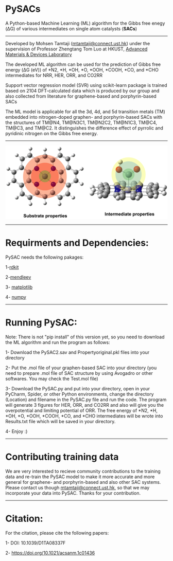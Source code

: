 # PySACs

A Python-based Machine Learning (ML) algorithm for the Gibbs free enegy (ΔG) of various intermediates on single atom catalysts (**SACs**)
************************************************************
Developed by Mohsen Tamtaji (mtamtaji@connect.ust.hk) under the supervision of Professor Zhengtang Tom Luo at HKUST, [Advanced Materials & Devices Laboratory](https://tomluogroup.wixsite.com/nanomaterials)


The developed ML algorithm can be used for the prediction of Gibbs free energy (ΔG (eV)) of *N2, *H, *OH, *O, *OOH, *COOH, *CO, and *CHO intermediates for NRR, HER, ORR, and CO2RR

Support vector regression model (SVR) using scikit-learn package is trained based on 2104 DFT-calculated data which is produced by our group and also collected from literature for graphene-based and porphyrin-based SACs

The ML model is applicable for all the 3d, 4d, and 5d transition metals (TM) embedded into nitrogen-doped graphen- and porphyrin-based SACs with the structures of TM@N4, TM@N3C1, TM@N2C2, TM@N1C3, TM@C4, TM@C3, and TM@C2. It distinguishes the difference effect of pyrrolic and pyridinic nitrogen on the Gibbs free energy.

************************************************************

![SAC](https://github.com/MohsenTamtaji/PySAC/blob/09c3272990b3c9772fadb94f36cd25eefc11d0b5/Figure8%20-%20Copy%20(2).png)

************************************************************

# Requirments and Dependencies:

PySAC needs the following pakages:

1-[rdkit](https://www.rdkit.org/docs/Install.html)

2-[mendleev](https://pypi.org/project/mendeleev/)

3- [matplotlib](https://matplotlib.org/stable/users/installing/index.html)

4- [numpy](https://numpy.org/install/)

************************************************************

# Running PySAC:

Note: There is not "pip install" of this version yet, so you need to download the ML algorithm and run the program as follows:

1- Download the PySAC2.sav and Propertyoriginal.pkl files into your directory

2- Put the .mol file of your graphen-based SAC into your directory (you need to prepare .mol file of SAC structure by using Avogadro or other softwares. You may check the Test.mol file)

3- Download the PySAC.py and put into your directory, open in your PyCharm, Spider, or other Python environments, change the directory (Location) and filename in the PySAC.py file and run the code. The program will generate 3 figures for HER, ORR, and CO2RR and also will give you the overpotential and limiting potential of ORR. The free energy of *N2, *H, *OH, *O, *OOH, *COOH, *CO, and *CHO intermediates will be wrote into Results.txt file which will be saved in your directory.

4- Enjoy :)

************************************************************

# Contributing training data
We are very interested to recieve community contributions to the training data and re-train the PySAC model to make it more accurate and more general for graphene- and porphyrin-based and also other SAC systems. Please contact us though mtamtaji@connect.ust.hk, so that we may incorporate your data into PySAC. Thanks for your contribution. 

************************************************************

# Citation:

For the citation, please cite the following papers:

1- DOI: 10.1039/D1TA08337F 

2- https://doi.org/10.1021/acsanm.1c01436

